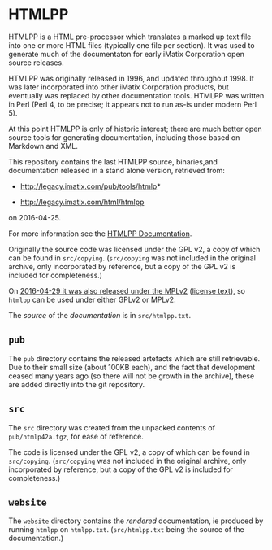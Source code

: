 # HTMLPP

HTMLPP is a HTML pre-processor which translates a marked up text file
into one or more HTML files (typically one file per section).  It was
used to generate much of the documentaton for early iMatix Corporation 
open source releases.

HTMLPP was originally released in 1996, and updated throughout 1998.
It was later incorporated into other iMatix Corporation products, but
eventually was replaced by other documentation tools.  HTMLPP was 
written in Perl (Perl 4, to be precise; it appears not to run as-is
under modern Perl 5).

At this point HTMLPP is only of historic interest; there are much better
open source tools for generating documentation, including those based on
Markdown and XML.

This repository contains the last HTMLPP source, binaries,and documentation
released in a stand alone version, retrieved from:

*  http://legacy.imatix.com/pub/tools/htmlp*

*  http://legacy.imatix.com/html/htmlpp

on 2016-04-25.

For more information see the [HTMLPP
Documentation](https://imatix-legacy.github.io/htmlpp/).

Originally the source code was licensed under the GPL v2, a copy of which can
be found in `src/copying`. (`src/copying` was not included in the 
original archive, only incorporated by reference, but a copy of the GPL
v2 is included for completeness.)

On [2016-04-29 it was also released under the
MPLv2](https://github.com/imatix-legacy/license) ([license
text](https://www.mozilla.org/en-US/MPL/2.0/)), so `htmlpp` can
be used under either GPLv2 or MPLv2.

The *source* of the *documentation* is in `src/htmlpp.txt`.

## `pub`

The `pub` directory contains the released artefacts which are still 
retrievable.  Due to their small size (about 100KB each), and the fact 
that development ceased many years ago (so there will not be growth 
in the archive), these are added directly into the git repository.

## `src`

The `src` directory was created from the unpacked contents of
`pub/htmlp42a.tgz`, for ease of reference.

The code is licensed under the GPL v2, a copy of which can be found
in `src/copying`. (`src/copying` was not included in the original
archive, only incorporated by reference, but a copy of the GPL v2
is included for completeness.)

## `website`

The `website` directory contains the *rendered* documentation, ie
produced by running `htmlpp` on `htmlpp.txt`.  (`src/htmlpp.txt` being
the source of the documentation.)
